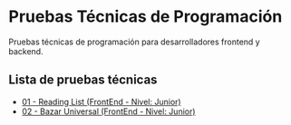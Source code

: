 # Pruebas Técnicas de Programación

Pruebas técnicas de programación para desarrolladores frontend y backend.

## Lista de pruebas técnicas

- [01 - Reading List (FrontEnd - Nivel: Junior)](./pruebas/01-reading-list/README.md)
- [02 - Bazar Universal (FrontEnd - Nivel: Junior)](./pruebas/02-bazar-universal/README.md)
